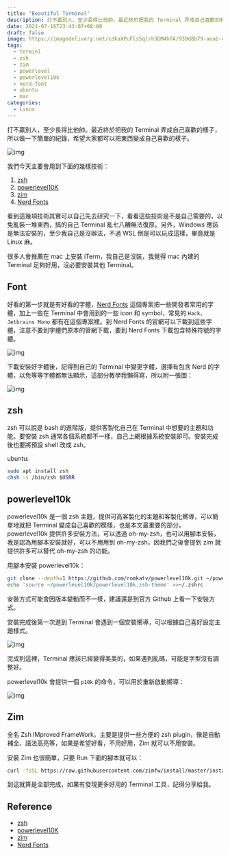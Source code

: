 ```yaml
---
title: "Beautiful Terminal"
description: 打不贏別人，至少長得比他帥。最近終於把我的 Terminal 弄成自己喜歡的樣子，所以做一下簡單的紀錄，希望大家都可以把東西變成自己喜歡的樣子。
date: 2021-07-16T23:43:07+08:00
draft: false
image: https://imagedelivery.net/cdkaXPuFls5qlrh3GM4hfA/939d8b79-aeab-465b-8bc7-fcf3cc4def00/public
tags:
  - terminl
  - zsh
  - zim
  - powerlevel
  - powerlevel10k
  - nerd-font
  - ubuntu
  - mac
categories:
  - Linux
---
```


打不贏別人，至少長得比他帥。最近終於把我的 Terminal 弄成自己喜歡的樣子，所以做一下簡單的紀錄，希望大家都可以把東西變成自己喜歡的樣子。

![img](https://cdn.jsdelivr.net/gh/TonyPepeBear/ImageBed@main/20210716235146.png)

<!--more-->

我們今天主要會用到下面的幾樣技術：

1. [zsh](https://zsh.sourceforge.io/)
2. [powerlevel10K](https://github.com/romkatv/powerlevel10k)
3. [zim](https://zimfw.sh/#install)
4. [Nerd Fonts](https://www.nerdfonts.com/)

看到這幾項技術其實可以自己先去研究一下，看看這些技術是不是自己需要的，以免亂裝一堆東西，搞的自己 Terminal 亂七八糟無法復原。另外，Windows 應該是無法安裝的，至少我自己是沒辦法，不過 WSL 倒是可以玩成這樣，畢竟就是 Linux 麻。

很多人會推薦在 mac 上安裝 iTerm，我自己是沒裝，我覺得 mac 內建的 Terminal 足夠好用，沒必要安裝其他 Terminal。

## Font

好看的第一步就是有好看的字體，[Nerd Fonts](https://www.nerdfonts.com/) 這個專案把一些開發者常用的字體，加上一些在 Terminal 中會用到的一些 icon 和 symbol，常見的 `Hack`、`Jetbrains Mono` 都有在這個專案裡。到 Nerd Fonts 的官網可以下載到這些字體，注意不要到字體們原本的管網下載，要到 Nerd Fonts 下載包含特殊符號的字體。

![img](https://www.nerdfonts.com/assets/img/sankey-glyphs-combined-diagram.png)

下載安裝好字體後，記得到自己的 Terminal 中變更字體，選擇有包含 Nerd 的字體，以免等等字體都無法顯示，這部分教學我懶得寫，所以附一張圖：

![img](https://cdn.jsdelivr.net/gh/TonyPepeBear/ImageBed@main/20210717112205.png)

## zsh

zsh 可以說是 bash 的進階版，提供客製化自己在 Terminal 中想要的主題和功能。要安裝 zsh 通常各個系統都不一樣，自己上網根據系統安裝即可。安裝完成後也要將預設 shell 改成 zsh。

ubuntu:

```bash
sudo apt install zsh
chsh -s /bin/zsh $USRR
```

## powerlevel10k

powerlevel10k 是一個 zsh 主題，提供可高客製化的主題和客製化嚮導，可以簡單地就把 Terminal 變成自己喜歡的模樣，也是本文最重要的部分。powerlevel10k 提供許多安裝方法，可以透過 oh-my-zsh，也可以用腳本安裝，我是認為用腳本安裝就好，可以不用用到 oh-my-zsh，因我們之後會提到 zim 就提供許多可以替代 oh-my-zsh 的功能。

用腳本安裝 powerlevel10k：

```bash
git clone --depth=1 https://github.com/romkatv/powerlevel10k.git ~/powerlevel10k
echo 'source ~/powerlevel10k/powerlevel10k.zsh-theme' >>~/.zshrc
```

安裝方式可能會因版本變動而不一樣，建議還是到官方 Github 上看一下安裝方式。

安裝完成後第一次進到 Terminal 會遇到一個安裝嚮導，可以根據自己喜好設定主題樣式。

![img](https://cdn.jsdelivr.net/gh/TonyPepeBear/ImageBed@main/20210717214526.gif)

完成到這裡，Terminal 應該已經變得美美的，如果遇到亂碼，可能是字型沒有調整好。

powerlevel10k 會提供一個 `p10k` 的命令，可以用於重新啟動嚮導：

![img](https://cdn.jsdelivr.net/gh/TonyPepeBear/ImageBed@main/20210717174430.png)

## Zim

全名 Zsh IMproved FrameWork，主要是提供一些方便的 zsh plugin，像是自動補全、語法高亮等，如果是希望好看，不用好用，Zim 就可以不用安裝。

安裝 Zim 也很簡單，只要 Run 下面的腳本就可以：

```bash
curl -fsSL https://raw.githubusercontent.com/zimfw/install/master/install.zsh | zsh
```

到這就算是全部完成，如果有發現更多好用的 Terminal 工具，記得分享給我。

## Reference

- [zsh](https://zsh.sourceforge.io/)
- [powerlevel10K](https://github.com/romkatv/powerlevel10k)
- [zim](https://zimfw.sh/#install)
- [Nerd Fonts](https://www.nerdfonts.com/)
